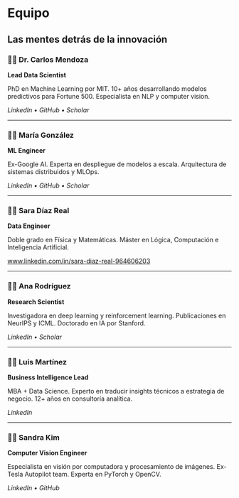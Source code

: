 # Equipo

## Las mentes detrás de la innovación

### 👨‍💻 Dr. Carlos Mendoza
**Lead Data Scientist**

PhD en Machine Learning por MIT. 10+ años desarrollando modelos predictivos para Fortune 500. Especialista en NLP y computer vision.

*LinkedIn • GitHub • Scholar*

---

### 👩‍💻 María González
**ML Engineer**

Ex-Google AI. Experta en despliegue de modelos a escala. Arquitectura de sistemas distribuidos y MLOps.

*LinkedIn • GitHub • Scholar*

---

### 👨‍💻 Sara Díaz Real
**Data Engineer**

Doble grado en Física y Matemáticas. Máster en Lógica, Computación e Inteligencia Artificial.

www.linkedin.com/in/sara-diaz-real-964606203

---

### 👩‍💻 Ana Rodríguez
**Research Scientist**

Investigadora en deep learning y reinforcement learning. Publicaciones en NeurIPS y ICML. Doctorado en IA por Stanford.

*LinkedIn • Scholar*

---

### 👨‍💻 Luis Martínez
**Business Intelligence Lead**

MBA + Data Science. Experto en traducir insights técnicos a estrategia de negocio. 12+ años en consultoría analítica.

*LinkedIn*

---

### 👩‍💻 Sandra Kim
**Computer Vision Engineer**

Especialista en visión por computadora y procesamiento de imágenes. Ex-Tesla Autopilot team. Experta en PyTorch y OpenCV.

*LinkedIn • GitHub*
